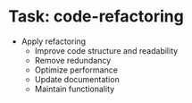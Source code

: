 <!-- ---
!-- title: 2025-01-06 07:45:45
!-- author: ywata-note-win
!-- date: /home/ywatanabe/proj/llemacs/workspace/resources/prompts/components/02_tasks/code-refactoring.md
!-- --- -->

# Task: code-refactoring
* Apply refactoring
  * Improve code structure and readability
  * Remove redundancy
  * Optimize performance
  * Update documentation
  * Maintain functionality
